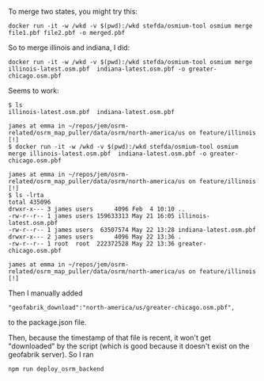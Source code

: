 To merge two states, you might try this:

```
docker run -it -w /wkd -v $(pwd):/wkd stefda/osmium-tool osmium merge  file1.pbf file2.pbf -o merged.pbf
```


So to merge illinois and indiana, I did:

```
docker run -it -w /wkd -v $(pwd):/wkd stefda/osmium-tool osmium merge illinois-latest.osm.pbf  indiana-latest.osm.pbf -o greater-chicago.osm.pbf
```

Seems to work:

```
$ ls
illinois-latest.osm.pbf  indiana-latest.osm.pbf

james at emma in ~/repos/jem/osrm-related/osrm_map_puller/data/osrm/north-america/us on feature/illinois [!]
$ docker run -it -w /wkd -v $(pwd):/wkd stefda/osmium-tool osmium merge illinois-latest.osm.pbf  indiana-latest.osm.pbf -o greater-chicago.osm.pbf

james at emma in ~/repos/jem/osrm-related/osrm_map_puller/data/osrm/north-america/us on feature/illinois [!]
$ ls -lrta
total 435096
drwxr-x--- 3 james users      4096 Feb  4 10:10 ..
-rw-r--r-- 1 james users 159633313 May 21 16:05 illinois-latest.osm.pbf
-rw-r--r-- 1 james users  63507574 May 22 13:28 indiana-latest.osm.pbf
drwxr-x--- 2 james users      4096 May 22 13:36 .
-rw-r--r-- 1 root  root  222372528 May 22 13:36 greater-chicago.osm.pbf

james at emma in ~/repos/jem/osrm-related/osrm_map_puller/data/osrm/north-america/us on feature/illinois [!]
```

Then I manually added
```
"geofabrik_download":"north-america/us/greater-chicago.osm.pbf",
```

to the package.json file.

Then, because the timestamp of that file is recent, it won't get
"downloaded" by the script (which is good because it doesn't exist on
the geofabrik server).  So I ran

```
npm run deploy_osrm_backend
```
